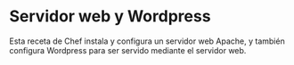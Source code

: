 # Servidor web y Wordpress

Esta receta de Chef instala y configura un servidor web Apache, y también configura Wordpress para ser servido mediante el servidor web.
